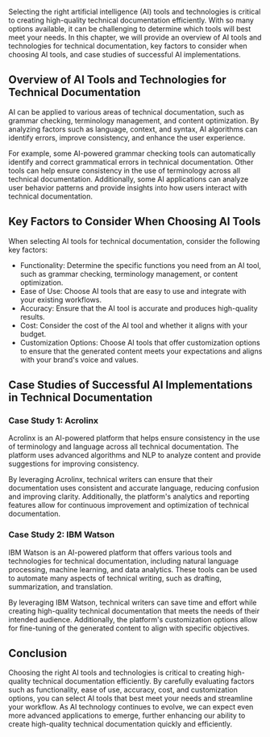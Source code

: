 
Selecting the right artificial intelligence (AI) tools and technologies is critical to creating high-quality technical documentation efficiently. With so many options available, it can be challenging to determine which tools will best meet your needs. In this chapter, we will provide an overview of AI tools and technologies for technical documentation, key factors to consider when choosing AI tools, and case studies of successful AI implementations.

Overview of AI Tools and Technologies for Technical Documentation
-----------------------------------------------------------------

AI can be applied to various areas of technical documentation, such as grammar checking, terminology management, and content optimization. By analyzing factors such as language, context, and syntax, AI algorithms can identify errors, improve consistency, and enhance the user experience.

For example, some AI-powered grammar checking tools can automatically identify and correct grammatical errors in technical documentation. Other tools can help ensure consistency in the use of terminology across all technical documentation. Additionally, some AI applications can analyze user behavior patterns and provide insights into how users interact with technical documentation.

Key Factors to Consider When Choosing AI Tools
----------------------------------------------

When selecting AI tools for technical documentation, consider the following key factors:

* Functionality: Determine the specific functions you need from an AI tool, such as grammar checking, terminology management, or content optimization.
* Ease of Use: Choose AI tools that are easy to use and integrate with your existing workflows.
* Accuracy: Ensure that the AI tool is accurate and produces high-quality results.
* Cost: Consider the cost of the AI tool and whether it aligns with your budget.
* Customization Options: Choose AI tools that offer customization options to ensure that the generated content meets your expectations and aligns with your brand's voice and values.

Case Studies of Successful AI Implementations in Technical Documentation
------------------------------------------------------------------------

### Case Study 1: Acrolinx

Acrolinx is an AI-powered platform that helps ensure consistency in the use of terminology and language across all technical documentation. The platform uses advanced algorithms and NLP to analyze content and provide suggestions for improving consistency.

By leveraging Acrolinx, technical writers can ensure that their documentation uses consistent and accurate language, reducing confusion and improving clarity. Additionally, the platform's analytics and reporting features allow for continuous improvement and optimization of technical documentation.

### Case Study 2: IBM Watson

IBM Watson is an AI-powered platform that offers various tools and technologies for technical documentation, including natural language processing, machine learning, and data analytics. These tools can be used to automate many aspects of technical writing, such as drafting, summarization, and translation.

By leveraging IBM Watson, technical writers can save time and effort while creating high-quality technical documentation that meets the needs of their intended audience. Additionally, the platform's customization options allow for fine-tuning of the generated content to align with specific objectives.

Conclusion
----------

Choosing the right AI tools and technologies is critical to creating high-quality technical documentation efficiently. By carefully evaluating factors such as functionality, ease of use, accuracy, cost, and customization options, you can select AI tools that best meet your needs and streamline your workflow. As AI technology continues to evolve, we can expect even more advanced applications to emerge, further enhancing our ability to create high-quality technical documentation quickly and efficiently.
